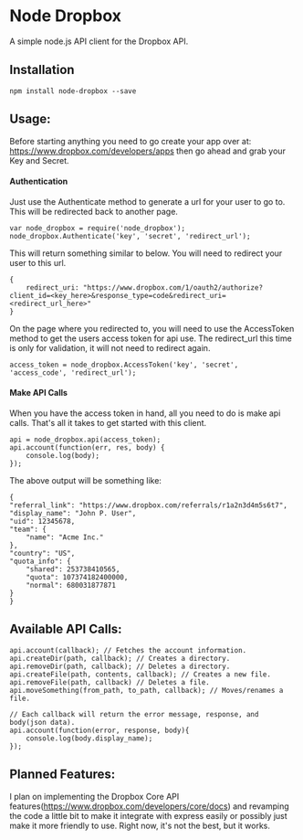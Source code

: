 # Node Dropbox

A simple node.js API client for the Dropbox API.

## Installation

	npm install node-dropbox --save

## Usage:

Before starting anything you need to go create your app over at: https://www.dropbox.com/developers/apps then go ahead and grab your Key and Secret.

#### Authentication

Just use the Authenticate method to generate a url for your user to go to. This will be redirected back to another page.

	var node_dropbox = require('node_dropbox');
	node_dropbox.Authenticate('key', 'secret', 'redirect_url');

This will return something similar to below. You will need to redirect your user to this url.

	{
		redirect_uri: "https://www.dropbox.com/1/oauth2/authorize?client_id=<key_here>&response_type=code&redirect_uri=<redirect_url_here>"
	}

On the page where you redirected to, you will need to use the AccessToken method to get the users access token for api use. The redirect_url this time is only for validation, it will not need to redirect again.

	access_token = node_dropbox.AccessToken('key', 'secret', 'access_code', 'redirect_url');

#### Make API Calls

When you have the access token in hand, all you need to do is make api calls. That's all it takes to get started with this client.

	api = node_dropbox.api(access_token);
	api.account(function(err, res, body) {
		console.log(body);
	});

The above output will be something like:

	{
    "referral_link": "https://www.dropbox.com/referrals/r1a2n3d4m5s6t7",
    "display_name": "John P. User",
    "uid": 12345678,
    "team": {
        "name": "Acme Inc."
    },
    "country": "US",
    "quota_info": {
        "shared": 253738410565,
        "quota": 107374182400000,
        "normal": 680031877871
    }
	}

## Available API Calls:
	
	api.account(callback); // Fetches the account information.
	api.createDir(path, callback); // Creates a directory.
	api.removeDir(path, callback); // Deletes a directory.
	api.createFile(path, contents, callback); // Creates a new file.
	api.removeFile(path, callback) // Deletes a file.
	api.moveSomething(from_path, to_path, callback); // Moves/renames a file.

	// Each callback will return the error message, response, and body(json data).
	api.account(function(error, response, body){
		console.log(body.display_name);
	});

## Planned Features:

I plan on implementing the Dropbox Core API features(https://www.dropbox.com/developers/core/docs) and revamping the code a little bit to make it integrate with express easily or possibly just make it more friendly to use. Right now, it's not the best, but it works.
